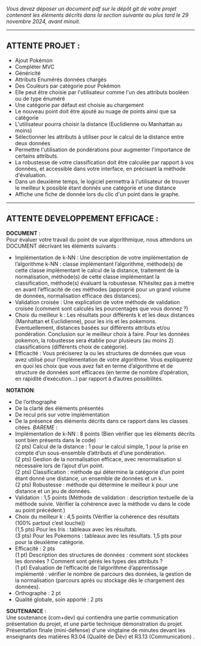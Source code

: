 *Vous devez déposer un document pdf sur le dépôt git de votre projet contenant les éléments décrits dans la section
suivante au plus tard le 29 novembre 2024, avant minuit.*

---

## ATTENTE PROJET :  
- Ajout Pokémon 
- Compléter MVC
- Généricité
- Attributs Enumérés données chargés
- Des Couleurs par catégorie pour Pokémon
- Elle peut être choisie par l'utilisateur comme l'un des attributs booléen ou de type énuméré
- Une catégorie par défaut est choisie au chargement
- Le nouveau point doit être ajouté au nuage de points ainsi que sa catégorie
- L'utilisateur pourra choisir la distance (Euclidienne ou Manhattan au moins)
- Sélectionner les attributs à utiliser pour le calcul de la distance entre deux données
- Permettre l'utilisation de pondérations pour augmenter l'importance de certains attributs.
- La robustesse de votre classification doit être calculée par rapport à vos données, et accessible dans votre interface, en précisant la méthode d'évaluation. 
- Dans un deuxième temps, le logiciel permettra à l'utilisateur de trouver le meilleur k possible étant donnés une catégorie et une distance
- Affiche une fiche de donnée lors du clic d'un point dans le graphe.
---

## ATTENTE DEVELOPPEMENT EFFICACE : 

**DOCUMENT** :  
Pour évaluer votre travail du point de vue algorithmique, nous attendons un DOCUMENT décrivant les éléments suivants :
- Implémentation de k-NN : Une description de votre implémentation de l’algorithme k-NN : classe implémentant l’algorithme, méthode(s) de cette classe implémentant le calcul de la distance, traitement de la normalisation, méthode(s) de cette classe implémentant la classification, méthode(s) évaluant la robustesse. N’hésitez pas à mettre en avant l’efficacité de ces méthodes (approprié pour un grand volume de données, normalisation efficace des distances).
- Validation croisée : Une explication de votre méthode de validation croisée (comment sont calculés les pourcentages que vous donnez ?)
- Choix du meilleur k : Les résultats pour différents k et les deux distances (Manhattan et Euclidienne), pour les iris et les pokemons. Eventuellement, distances basées sur différents attributs et/ou pondération. Conclusion sur le meilleur choix à faire.
Pour les données pokemon, la robustesse sera établie pour plusieurs (au moins 2) classifications (différents choix de catégorie).
- Efficacité : Vous préciserez la ou les structures de données que vous avez utilisé pour l’implémentation de votre algorithme.
Vous expliquerez en quoi les choix que vous avez fait en terme d’algorithme et de structure de données sont efficaces (en terme de nombre d’opération, en rapidité d’exécution...) par rapport à d’autres possibilités.


**NOTATION**:
- De l’orthographe
- De la clarté des éléments présentés
- De recul pris sur votre implémentation
- De la présence des éléments décrits dans ce rapport dans les classes citées.
*BAREME* :
-  Implémentation de k-NN : 8 points (Bien vérifier que les éléments décrits sont bien présents dans le code)  
(2 pts) Calcul de la distance : 1 pour le calcul simple, 1 pour la prise en compte d’un sous-ensemble d’attributs et d’une pondération.  
(2 pts) Gestion de la normalisation efficace, avec renormalisation si nécessaire lors de l’ajout d’un point.  
(2 pts) Classification : méthode qui détermine la catégorie d’un point étant donné une distance, un ensemble de données et un k.  
(2 pts) Robustesse : méthode qui détermine le meilleur k pour une distance et un jeu de données.  
- Validation : 1,5 points (Méthode de validation : description textuelle de la méthode suivie. Vérifier la cohérence avec la méthode vu dans le code au point précédent.)
- Choix du meilleur k : 4,5 points (Vérifier la cohérence des résultats (100% partout c’est louche))  
(1,5 pts) Pour les Iris : tableaux avec les résultats.  
(3 pts) Pour les Pokemons : tableaux avec les résultats. 1,5 pts pour pour la deuxième catégorie.
- Efficacité : 2 pts  
(1 pt) Description des structures de données : comment sont stockées les données ? Comment sont gérés les types des attributs ?  
(1 pt) Evaluation de l’efficacité de l’algorithme d’apprentissage implémenté : vérifier le nombre de parcours des données, la gestion de la normalisation (parcours après ou stockage dès le chargement des données).
- Orthographe : 2 pt
- Qualité globale, soin apporté : 2 pts


**SOUTENANCE** :  
Une soutenance (com+dev) qui contiendra une partie communication présentation du projet, et une partie technique démonstration du projet.  
Présentation finale (mini-défense) d'une vingtaine de minutes devant les enseignants des matières R3.04 (Qualité de Dév) et R3.13 (Communication) .
